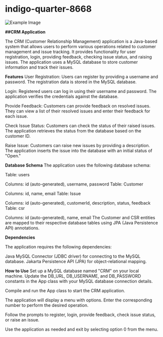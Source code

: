 # indigo-quarter-8668

![Example Image](CRM.png)



**##CRM Application**

The CRM (Customer Relationship Management) application is a Java-based system that allows users to perform various operations related to customer management and issue tracking. It provides functionality for user registration, login, providing feedback, checking issue status, and raising issues. The application uses a MySQL database to store customer information and track their issues.

__Features__
User Registration: Users can register by providing a username and password. The registration data is stored in the MySQL database.

Login: Registered users can log in using their username and password. The application verifies the credentials against the database.

Provide Feedback: Customers can provide feedback on resolved issues. They can view a list of their resolved issues and enter their feedback for each issue.

Check Issue Status: Customers can check the status of their raised issues. The application retrieves the status from the database based on the customer ID.

Raise Issue: Customers can raise new issues by providing a description. The application inserts the issue into the database with an initial status of "Open."

__Database Schema__
The application uses the following database schema:

Table: users

Columns: id (auto-generated), username, password
Table: Customer

Columns: id, name, email
Table: Issue

Columns: id (auto-generated), customerId, description, status, feedback
Table: csr

Columns: id (auto-generated), name, email
The Customer and CSR entities are mapped to their respective database tables using JPA (Java Persistence API) annotations.

__Dependencies__

The application requires the following dependencies:

Java MySQL Connector (JDBC driver) for connecting to the MySQL database.
Jakarta Persistence API (JPA) for object-relational mapping.


**How to Use**
Set up a MySQL database named "CRM" on your local machine. Update the DB_URL, DB_USERNAME, and DB_PASSWORD constants in the App class with your MySQL database connection details.

Compile and run the App class to start the CRM application.

The application will display a menu with options. Enter the corresponding number to perform the desired operation.

Follow the prompts to register, login, provide feedback, check issue status, or raise an issue.

Use the application as needed and exit by selecting option 0 from the menu.